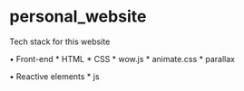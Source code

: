 # personal_website
Tech stack for this website

• Front-end
    * HTML
    * CSS
    * wow.js
    * animate.css
    * parallax

• Reactive elements
    * js
